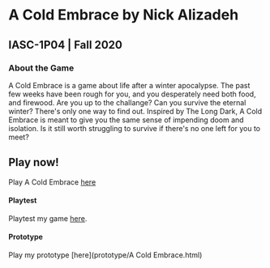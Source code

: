 # A Cold Embrace by Nick Alizadeh
## IASC-1P04 | Fall 2020

### About the Game

A Cold Embrace is a game about life after a winter apocalypse. The past few weeks have been rough for you, and you desperately need both food, and firewood. Are you up to the challange? Can you survive the eternal winter? There's only one way to find out. Inspired by The Long Dark, A Cold Embrace is meant to give you the same sense of impending doom and isolation. Is it still worth struggling to survive if there's no one left for you to meet?

## Play now!

Play A Cold Embrace [here](final_build/AColdEmbrace_FinalBuild.html)

#### Playtest 

Playtest my game [here](playtest/playtest).

#### Prototype

Play my prototype [here](prototype/A Cold Embrace.html)



